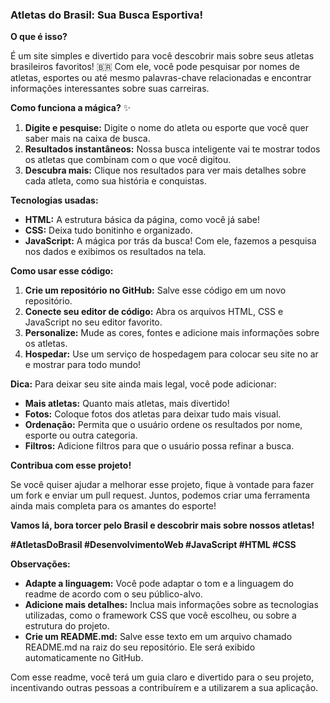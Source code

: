 ### Atletas do Brasil: Sua Busca Esportiva!

**O que é isso?**

É um site simples e divertido para você descobrir mais sobre seus atletas brasileiros favoritos! 🇧🇷 Com ele, você pode pesquisar por nomes de atletas, esportes ou até mesmo palavras-chave relacionadas e encontrar informações interessantes sobre suas carreiras.

**Como funciona a mágica?** ✨

1. **Digite e pesquise:** Digite o nome do atleta ou esporte que você quer saber mais na caixa de busca.
2. **Resultados instantâneos:** Nossa busca inteligente vai te mostrar todos os atletas que combinam com o que você digitou.
3. **Descubra mais:** Clique nos resultados para ver mais detalhes sobre cada atleta, como sua história e conquistas.

**Tecnologias usadas:**

* **HTML:** A estrutura básica da página, como você já sabe!
* **CSS:** Deixa tudo bonitinho e organizado.
* **JavaScript:** A mágica por trás da busca! Com ele, fazemos a pesquisa nos dados e exibimos os resultados na tela.

**Como usar esse código:**

1. **Crie um repositório no GitHub:** Salve esse código em um novo repositório.
2. **Conecte seu editor de código:** Abra os arquivos HTML, CSS e JavaScript no seu editor favorito.
3. **Personalize:** Mude as cores, fontes e adicione mais informações sobre os atletas.
4. **Hospedar:** Use um serviço de hospedagem para colocar seu site no ar e mostrar para todo mundo!

**Dica:** Para deixar seu site ainda mais legal, você pode adicionar:

* **Mais atletas:** Quanto mais atletas, mais divertido!
* **Fotos:** Coloque fotos dos atletas para deixar tudo mais visual.
* **Ordenação:** Permita que o usuário ordene os resultados por nome, esporte ou outra categoria.
* **Filtros:** Adicione filtros para que o usuário possa refinar a busca.

**Contribua com esse projeto!**

Se você quiser ajudar a melhorar esse projeto, fique à vontade para fazer um fork e enviar um pull request. Juntos, podemos criar uma ferramenta ainda mais completa para os amantes do esporte!

**Vamos lá, bora torcer pelo Brasil e descobrir mais sobre nossos atletas!** 

**#AtletasDoBrasil #DesenvolvimentoWeb #JavaScript #HTML #CSS**

**Observações:**

* **Adapte a linguagem:** Você pode adaptar o tom e a linguagem do readme de acordo com o seu público-alvo.
* **Adicione mais detalhes:** Inclua mais informações sobre as tecnologias utilizadas, como o framework CSS que você escolheu, ou sobre a estrutura do projeto.
* **Crie um README.md:** Salve esse texto em um arquivo chamado README.md na raiz do seu repositório. Ele será exibido automaticamente no GitHub.

Com esse readme, você terá um guia claro e divertido para o seu projeto, incentivando outras pessoas a contribuírem e a utilizarem a sua aplicação.
